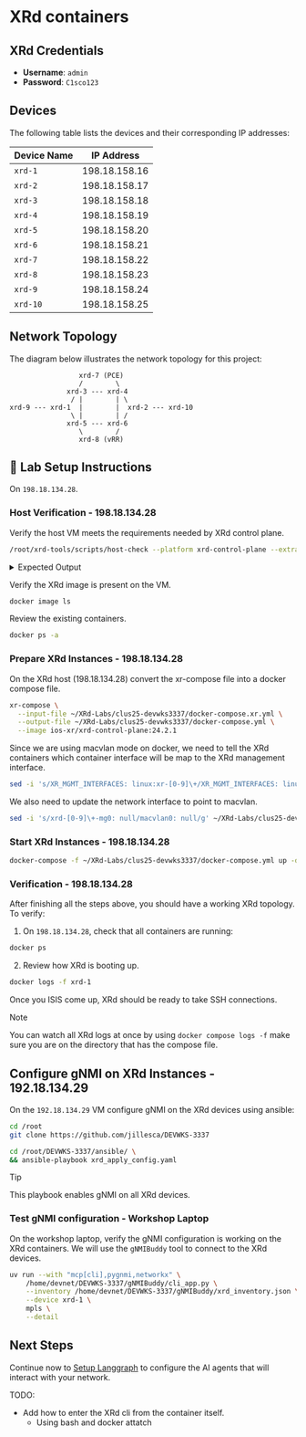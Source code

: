# XRd containers

## XRd Credentials

- **Username**: `admin`
- **Password**: `C1sco123`

## Devices

The following table lists the devices and their corresponding IP addresses:

| **Device Name** | **IP Address** |
| --------------- | -------------- |
| `xrd-1`         | 198.18.158.16  |
| `xrd-2`         | 198.18.158.17  |
| `xrd-3`         | 198.18.158.18  |
| `xrd-4`         | 198.18.158.19  |
| `xrd-5`         | 198.18.158.20  |
| `xrd-6`         | 198.18.158.21  |
| `xrd-7`         | 198.18.158.22  |
| `xrd-8`         | 198.18.158.23  |
| `xrd-9`         | 198.18.158.24  |
| `xrd-10`        | 198.18.158.25  |

## Network Topology

The diagram below illustrates the network topology for this project:

```plaintext
                 xrd-7 (PCE)
                 /        \
              xrd-3 --- xrd-4
               / |        | \
xrd-9 --- xrd-1  |        |  xrd-2 --- xrd-10
               \ |        | /
              xrd-5 --- xrd-6
                 \        /
                 xrd-8 (vRR)
```

## 🧪 Lab Setup Instructions

On `198.18.134.28`.

### Host Verification - 198.18.134.28

Verify the host VM meets the requirements needed by XRd control plane.

```bash
/root/xrd-tools/scripts/host-check --platform xrd-control-plane --extra-checks docker --extra-checks xr-compose
```

<details>
<summary>Expected Output</summary>

```bash
root@xrd-host:~# /root/xrd-tools/scripts/host-check --platform xrd-control-plane --extra-checks docker --extra-checks xr-compose
==============================
Platform checks - xrd-control-plane
==============================
PASS -- CPU architecture (x86_64)
PASS -- CPU cores (16)
PASS -- Kernel version (5.4)
PASS -- Base kernel modules
        Installed module(s): dummy, nf_tables
PASS -- Cgroups (v1)
PASS -- Inotify max user instances
        64000 - this is expected to be sufficient for 16 XRd instance(s).
PASS -- Inotify max user watches
        64000 - this is expected to be sufficient for 16 XRd instance(s).
PASS -- Socket kernel parameters (valid settings)
PASS -- UDP kernel parameters (valid settings)
INFO -- Core pattern (core files managed by the host)
PASS -- ASLR (full randomization)
WARN -- Linux Security Modules
        AppArmor is enabled. XRd is currently unable to run with the
        default docker profile, but can be run with
        '--security-opt apparmor=unconfined' or equivalent.
        However, some features might not work, such as ZTP.
PASS -- RAM
        Available RAM is 7.9 GiB.
        This is estimated to be sufficient for 3 XRd instance(s), although memory
        usage depends on the running configuration.
        Note that any swap that may be available is not included.

==============================
Extra checks
==============================

xr-compose checks
-----------------------
PASS -- docker-compose (version 1.25.0)
PASS -- PyYAML (installed)
PASS -- Bridge iptables (disabled)

==================================================================
!! Host NOT set up correctly for xrd-control-plane !!
------------------------------------------------------------------
Extra checks passed: xr-compose
==================================================================
root@xrd-host:~#
```

</details>

Verify the XRd image is present on the VM.

```bash
docker image ls
```

Review the existing containers.

```bash
docker ps -a
```

### Prepare XRd Instances - 198.18.134.28

On the XRd host (198.18.134.28) convert the xr-compose file into a docker compose file.

```bash
xr-compose \
  --input-file ~/XRd-Labs/clus25-devwks3337/docker-compose.xr.yml \
  --output-file ~/XRd-Labs/clus25-devwks3337/docker-compose.yml \
  --image ios-xr/xrd-control-plane:24.2.1
```

Since we are using macvlan mode on docker, we need to tell the XRd containers which container interface will be map to the XRd management interface.

```bash
sed -i 's/XR_MGMT_INTERFACES: linux:xr-[0-9]\+/XR_MGMT_INTERFACES: linux:eth0/g' ~/XRd-Labs/clus25-devwks3337/docker-compose.yml
```

We also need to update the network interface to point to macvlan.

```bash
sed -i 's/xrd-[0-9]\+-mg0: null/macvlan0: null/g' ~/XRd-Labs/clus25-devwks3337/docker-compose.yml
```

### Start XRd Instances - 198.18.134.28

```bash
docker-compose -f ~/XRd-Labs/clus25-devwks3337/docker-compose.yml up -d
```

### Verification - 198.18.134.28

After finishing all the steps above, you should have a working XRd topology. To verify:

1. On `198.18.134.28`, check that all containers are running:

```bash
docker ps
```

2. Review how XRd is booting up.

```bash
docker logs -f xrd-1
```

Once you ISIS come up, XRd should be ready to take SSH connections.

> [!NOTE]  
> You can watch all XRd logs at once by using `docker compose logs -f` make sure you are on the directory that has the compose file.

## Configure gNMI on XRd Instances - 192.18.134.29

On the `192.18.134.29` VM configure gNMI on the XRd devices using ansible:

```bash
cd /root
git clone https://github.com/jillesca/DEVWKS-3337
```

```bash
cd /root/DEVWKS-3337/ansible/ \
&& ansible-playbook xrd_apply_config.yaml
```

> [!TIP]
> This playbook enables gNMI on all XRd devices.

### Test gNMI configuration - Workshop Laptop

On the workshop laptop, verify the gNMI configuration is working on the XRd containers. We will use the `gNMIBuddy` tool to connect to the XRd devices.

```bash
uv run --with "mcp[cli],pygnmi,networkx" \
    /home/devnet/DEVWKS-3337/gNMIBuddy/cli_app.py \
    --inventory /home/devnet/DEVWKS-3337/gNMIBuddy/xrd_inventory.json \
    --device xrd-1 \
    mpls \
    --detail
```

## Next Steps

Continue now to [Setup Langgraph](SETUP_LANGGRAPH.md) to configure the AI agents that will interact with your network.

TODO:

- Add how to enter the XRd cli from the container itself.
  - Using bash and docker attatch
